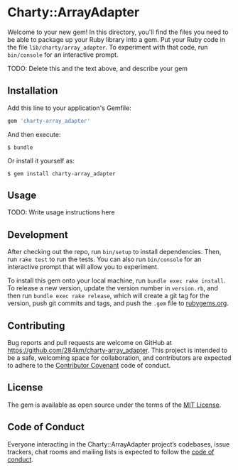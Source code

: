 # Charty::ArrayAdapter

Welcome to your new gem! In this directory, you'll find the files you need to be able to package up your Ruby library into a gem. Put your Ruby code in the file `lib/charty/array_adapter`. To experiment with that code, run `bin/console` for an interactive prompt.

TODO: Delete this and the text above, and describe your gem

## Installation

Add this line to your application's Gemfile:

```ruby
gem 'charty-array_adapter'
```

And then execute:

    $ bundle

Or install it yourself as:

    $ gem install charty-array_adapter

## Usage

TODO: Write usage instructions here

## Development

After checking out the repo, run `bin/setup` to install dependencies. Then, run `rake test` to run the tests. You can also run `bin/console` for an interactive prompt that will allow you to experiment.

To install this gem onto your local machine, run `bundle exec rake install`. To release a new version, update the version number in `version.rb`, and then run `bundle exec rake release`, which will create a git tag for the version, push git commits and tags, and push the `.gem` file to [rubygems.org](https://rubygems.org).

## Contributing

Bug reports and pull requests are welcome on GitHub at https://github.com/284km/charty-array_adapter. This project is intended to be a safe, welcoming space for collaboration, and contributors are expected to adhere to the [Contributor Covenant](http://contributor-covenant.org) code of conduct.

## License

The gem is available as open source under the terms of the [MIT License](https://opensource.org/licenses/MIT).

## Code of Conduct

Everyone interacting in the Charty::ArrayAdapter project’s codebases, issue trackers, chat rooms and mailing lists is expected to follow the [code of conduct](https://github.com/284km/charty-array_adapter/blob/master/CODE_OF_CONDUCT.md).
